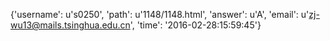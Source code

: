 {'username': u's0250', 'path': u'1148/1148.html', 'answer': u'A', 'email': u'zj-wu13@mails.tsinghua.edu.cn', 'time': '2016-02-28:15:59:45'}